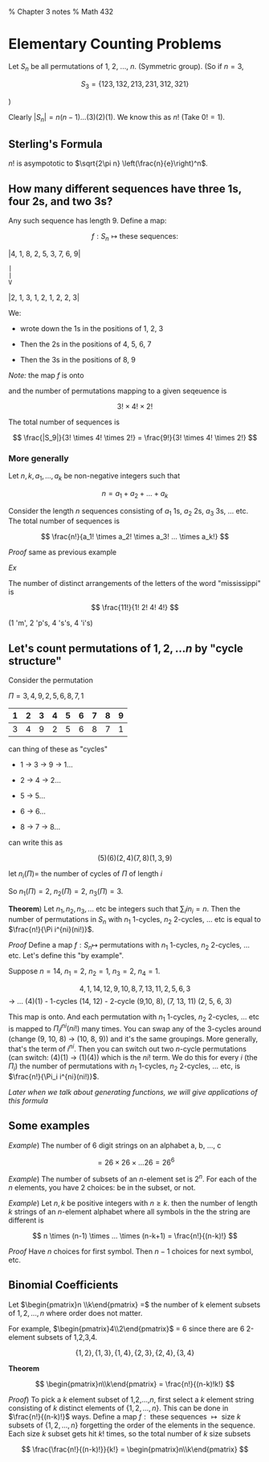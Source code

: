 % Chapter 3 notes
% Math 432

# Elementary Counting Problems

Let $S_n$ be all permutations of 1, 2, ..., $n$. (Symmetric group). (So if $n=3$,

$$
S_3 = \{123, 132, 213,231, 312, 321\}
$$

)

Clearly $|S_n| = n (n-1) … (3)(2)(1)$. We know this as $n!$ (Take $0! = 1$).

## Sterling's Formula

$n!$ is asympototic to $\sqrt{2\pi n} \left(\frac{n}{e}\right)^n$. 

## How many different sequences have three 1s, four 2s, and two 3s?

Any such sequence has length 9. Define a map:

$$
f: S_n \mapsto \text{these sequences:} 
$$

|4, 1, 8, 2, 5, 3, 7, 6, 9|

 ```
 |
 |
 V
```

|2, 1, 3, 1, 2, 1, 2, 2, 3|

We:

* wrote down the 1s in the positions of 1, 2, 3

* Then the 2s in the positions of 4, 5, 6, 7

* Then the 3s in the positions of 8, 9

_Note:_ the map $f$ is onto

and the number of permutations mapping to a given seqeuence is

$$
3! \times 4! \times 2!
$$

The total number of sequences is

$$
\frac{|S_9|}{3! \times 4! \times 2!} = \frac{9!}{3! \times 4! \times 2!}
$$

### More generally

 Let $n, k, a_1, ..., a_k$ be non-negative integers such that

$$
n = a_1 + a_2 + … + a_k
$$

Consider the length $n$ sequences consisting of $a_1$ 1s, $a_2$ 2s, $a_3$ 3s, … etc. The total number of sequences is 

$$
\frac{n!}{a_1! \times a_2! \times a_3! ... \times a_k!}
$$

_Proof_ same as previous example

_Ex_

The number of distinct arrangements of the letters of the word "mississippi" is

$$
\frac{11!}{1! 2! 4! 4!}
$$

(1 'm', 2 'p's, 4 's's, 4 'i's)

## Let's count permutations of $1,2,...n$ by "cycle structure"

Consider the permutation

$\Pi = 3, 4, 9, 2, 5, 6, 8, 7, 1$

|1|2|3|4|5|6|7|8|9|
|---|---|---|---|---|---|---|---|---|
|3|4|9|2|5|6|8|7|1|

can thing of these as "cycles"

* 1 → 3 → 9 → 1…

* 2 → 4 → 2…

* 5 → 5…

* 6 → 6…

* 8 → 7 → 8…

can write this as 

$$
(5)(6)(2, 4)(7, 8)(1,3,9)
$$

let $n_i(\Pi) =$ the number of cycles of $\Pi$ of length $i$

So $n_1(\Pi) = 2$, $n_2(\Pi)=2$, $n_3(\Pi) = 3$.

**Theorem**) Let $n_1, n_2, n_3, ...$ etc be integers such that $\sum_i in_i = n$. Then the number of permutations in $S_n$ with $n_1$ 1-cycles, $n_2$ 2-cycles, … etc is equal to $\frac{n!}{\Pi i^{ni}(ni!)}$. 

_Proof_ Define a map $f: S_n\mapsto$ permutations with $n_1$ 1-cycles, $n_2$ 2-cycles, … etc. Let's define this "by example". 

Suppose $n = 14$, $n_1=2$, $n_2=1$, $n_3 = 2$, $n_4 = 1$. 

$$
4, 1, 14, 12, 9, 10, 8, 7, 13, 11, 2, 5, 6, 3
$$
→ ...
(4)(1) - 1-cycles
(14, 12) - 2-cycle
(9,10, 8), (7, 13, 11)
(2, 5, 6, 3)

This map is onto. And each permutation with $n_1$ 1-cycles, $n_2$ 2-cycles, … etc is mapped to $\Pi_i i^{ni}(ni!)$ many times. You can swap any of the 3-cycles around (change (9, 10, 8) → (10, 8, 9)) and it's the same groupings. More generally, that's the term of $i^{ni}$. Then you can switch out two $n$-cycle permutations (can switch: (4)(1) → (1)(4)) which is the $ni!$ term. We do this for every $i$ (the $\Pi_i$) the number of permutations with $n_1$ 1-cycles, $n_2$ 2-cycles, … etc, is $\frac{n!}{\Pi_i i^{ni}(ni!)}$. 

_Later when we talk about generating functions, we will give applications of this formula_

## Some examples

_Example_) The number of 6 digit strings on an alphabet a, b, ..., c 

$$
= 26 \times 26 \times … 26 = 26^6
$$

_Example_) The number of subsets of an $n$-element set is $2^n$. For each of the $n$ elements, you have 2 choices: be in the subset, or not. 

_Example_) Let $n, k$ be positive integers with $n \geq k$. then the number of length $k$ strings of an $n$-element alphabet where all symbols in the the string are different is 

$$
n \times (n-1) \times … \times (n-k+1) = \frac{n!}{(n-k)!}
$$


_Proof_ Have $n$ choices for first symbol. Then $n-1$ choices for next symbol, etc.

## Binomial Coefficients

Let $\begin{pmatrix}n \\k\end{pmatrix} =$ the number of k element subsets of $1, 2, ..., n$ where order does not matter.

For example, $\begin{pmatrix}4\\2\end{pmatrix}$ = 6 since there are 6 2-element subsets of 1,2,3,4.

$$
\{1,2\}, \{1,3\}, \{1,4\}, \{2,3\}, \{2,4\}, \{3,4\}
$$

**Theorem**

$$
\begin{pmatrix}n\\k\end{pmatrix} = \frac{n!}{(n-k)!k!}
$$

_Proof_) To pick a $k$ element subset of 1,2,...,$n$, first select a $k$ element string consisting of $k$ distinct elements of $\{1, 2, ..., n\}$. This can be done in $\frac{n!}{(n-k)!}$ ways. Define a map $f: \text{ these sequences } \mapsto \text{ size } k \text{ subsets of } \{1, 2, ..., n\}$ forgetting the order of the elements in the sequence. Each size $k$ subset gets hit $k!$ times, so the total number of $k$ size subsets 

$$
\frac{\frac{n!}{(n-k)!}}{k!} = \begin{pmatrix}n\\k\end{pmatrix}
$$



